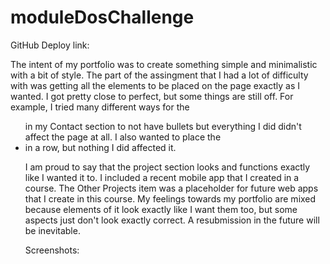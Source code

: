# moduleDosChallenge

GitHub Deploy link:

The intent of my portfolio was to create something simple and minimalistic with a bit of style. The part of the assingment that I had a lot of difficulty with was getting all the elements to be placed on the page exactly as I wanted. I got pretty close to perfect, but some things are still off. For example, I tried many different ways for the <ul> in my Contact section to not have bullets but everything I did didn't affect the page at all. I also wanted to place the <li> in a row, but nothing I did affected it.

I am proud to say that the project section looks and functions exactly like I wanted it to. I included a recent mobile app that I created in a course. The Other Projects item was a placeholder for future web apps that I create in this course. My feelings towards my portfolio are mixed because elements of it look exactly like I want them too, but some aspects just don't look exactly correct. A resubmission in the future will be inevitable.

Screenshots:
